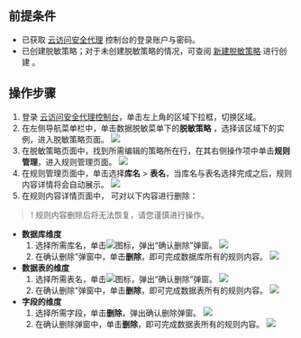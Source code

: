 ## 前提条件

- 已获取 [云访问安全代理](https://console.cloud.tencent.com/casb) 控制台的登录账户与密码。
- 已创建脱敏策略；对于未创建脱敏策略的情况，可查阅 [新建脱敏策略](https://cloud.tencent.com/document/product/1303/56900) 进行创建 。

## 操作步骤
1. 登录 [云访问安全代理控制台](https://console.cloud.tencent.com/casb)，单击左上角的区域下拉框，切换区域。
2. 在左侧导航菜单栏中，单击数据脱敏菜单下的**脱敏策略** ，选择该区域下的实例，进入脱敏策略页面。
![](https://main.qcloudimg.com/raw/015c463c1e77279ba87850c7ee3bc390.png)
3. 在脱敏策略页面中，找到所需编辑的策略所在行，在其右侧操作项中单击**规则管理**，进入规则管理页面。
![](https://main.qcloudimg.com/raw/ce6c914f3a2e18f566d11b1bcde1def4.png)
4. 在规则管理页面中，单击选择**库名** > **表名**，当库名与表名选择完成之后，规则内容详情将会自动展示。
![](https://main.qcloudimg.com/raw/dc1b3cc608392afb2efad18512831bcd.png)
5. 在规则内容详情页面中， 可对以下内容进行删除：
> ! 规则内容删除后将无法恢复，请您谨慎进行操作。
> 
 - **数据库维度**
    1. 选择所需库名，单击![](https://main.qcloudimg.com/raw/552aa53fc490392211e65d661033dd7a.png)图标，弹出“确认删除”弹窗。
![](https://main.qcloudimg.com/raw/53e46ca4470cc954f1ec3cfbe7ee3e50.png)
    2. 在确认删除”弹窗中，单击**删除**，即可完成数据库所有的规则内容。
![](https://main.qcloudimg.com/raw/e738e92e91af565abceacffd8a923536.png)
 - **数据表的维度**
    1. 选择所需表名，单击![](https://qcloudimg.tencent-cloud.cn/raw/a921ec2a6503027f848b2ae570380b39.png)图标，弹出“确认删除”弹窗。
![](https://main.qcloudimg.com/raw/f924488c2640fd31aa2f36a239baf3f9.png) 
    2. 在确认删除”弹窗中，单击**删除**，即可完成数据表所有的规则内容。
![](https://main.qcloudimg.com/raw/e0c027697ad7f4a350ebfcbeb0beaf5c.png)
 - **字段的维度**
    1. 选择所需字段，单击**删除**，弹出确认删除弹窗。
![](https://main.qcloudimg.com/raw/f62192fabff1b62fcdaf9041b3c29da2.png)
    2. 在确认删除弹窗中，单击**删除**，即可完成数据表所有的规则内容。
![](https://main.qcloudimg.com/raw/babf9fda5424f8d44c4654f1132a4f99.png)
